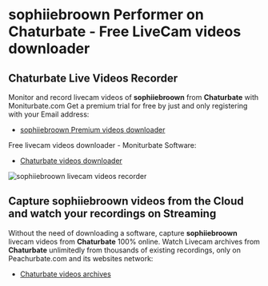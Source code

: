 # sophiiebroown Performer on Chaturbate - Free LiveCam videos downloader

## Chaturbate Live Videos Recorder

Monitor and record livecam videos of **sophiiebroown** from **Chaturbate** with Moniturbate.com
Get a premium trial for free by just and only registering with your Email address:
* [sophiiebroown Premium videos downloader](https://moniturbate.com/request-demo-licence-key.html)

Free livecam videos downloader - Moniturbate Software:
* [Chaturbate videos downloader](https://moniturbate.com/moniturbate-download-software.html)

![sophiiebroown livecam videos recorder](https://peachurnet.com/templates/moniturbate-software.png)


## Capture sophiiebroown videos from the Cloud and watch your recordings on Streaming

Without the need of downloading a software, capture **sophiiebroown** livecam videos from **Chaturbate** 100% online.
Watch Livecam archives from **Chaturbate** unlimitedly from thousands of existing recordings, only on Peachurbate.com and its websites network:
* [Chaturbate videos archives](https://peachurnet.com/)
